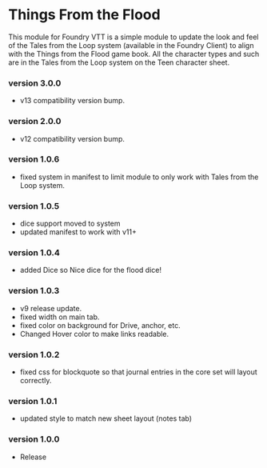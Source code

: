 <h1>Things From the Flood</h1>

<p>This module for Foundry VTT is a simple module to update the look and feel of the Tales from the Loop system (available in the Foundry Client) to align with the Things from the Flood game book. All the character types and such are in the Tales from the Loop system on the Teen character sheet.  </p>

<h3> version 3.0.0 </h3>

* v13 compatibility version bump.

<h3> version 2.0.0 </h3>

* v12 compatibility version bump.


<h3> version 1.0.6 </h3>

* fixed system in manifest to limit module to only work with Tales from the Loop system.

<h3> version 1.0.5 </h3>

* dice support moved to system
* updated manifest to work with v11+

<h3> version 1.0.4 </h3>

* added Dice so Nice dice for the flood dice!

<h3> version 1.0.3 </h3>

* v9 release update.  
* fixed width on main tab. 
* fixed color on background for Drive, anchor, etc.
* Changed Hover color to make links readable.

<h3> version 1.0.2 </h3>

* fixed css for blockquote so that journal entries in the core set will layout correctly.

<h3> version 1.0.1 </h3>

* updated style to match new sheet layout (notes tab)

<h3> version 1.0.0 </h3>

* Release
